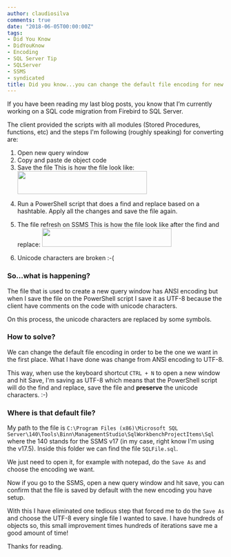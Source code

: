 ```yaml
---
author: claudiosilva
comments: true
date: "2018-06-05T00:00:00Z"
tags:
- Did You Know
- DidYouKnow
- Encoding
- SQL Server Tip
- SQLServer
- SSMS
- syndicated
title: Did you know...you can change the default file encoding for new query on SSMS?
---
```

If you have been reading my last blog posts, you know that I’m currently working on a SQL code migration from Firebird to SQL Server.

The client provided the scripts with all modules (Stored Procedures, functions, etc) and the steps I'm following (roughly speaking) for converting are:

<ol>
<li>Open new query window</li>
<li>Copy and paste de object code</li>
<li>Save the file
This is how the file look like:
<img src="https://claudioessilva.github.io/img/2018/06/savedwithdefaultencoding_ansi1.png?w=300" alt="" width="300" height="53" class="aligncenter size-medium wp-image-1458" /></p></li>
<li><p>Run a PowerShell script that does a find and replace based on a hashtable. Apply all the changes and save the file again.</p></li>
<li><p>The file refresh on SSMS
This is how the file look like after the find and replace:
<img src="https://claudioessilva.github.io/img/2018/06/afterfindreplacepowershellandsaveasutf81.png?w=300" alt="" width="300" height="43" class="aligncenter size-medium wp-image-1457" /></p></li>
<li><p>Unicode characters are broken :-(</p></li>
</ol>

### So...what is happening?

<p>The file that is used to create a new query window has ANSI encoding but when I save the file on the PowerShell script I save it as UTF-8 because the client have comments on the code with unicode characters.

On this process, the unicode characters are replaced by some symbols.

### How to solve?

We can change the default file encoding in order to be the one we want in the first place. What I have done was change from ANSI encoding to UTF-8.

This way, when use the keyboard shortcut `CTRL + N` to open a new window and hit Save, I'm saving as UTF-8 which means that the PowerShell script will do the find and replace, save the file and <strong>preserve</strong> the unicode characters. :-)

### Where is that default file?

My path to the file is `C:\Program Files (x86)\Microsoft SQL Server\140\Tools\Binn\ManagementStudio\SqlWorkbenchProjectItems\Sql` where the 140 stands for the SSMS v17 (in my case, right know I'm using the v17.5).
Inside this folder we can find the file `SQLFile.sql`.

We just need to open it, for example with notepad, do the `Save As` and choose the encoding we want.

Now if you go to the SSMS, open a new query window and hit save, you can confirm that the file is saved by default with the new encoding you have setup.

With this I have eliminated one tedious step that forced me to do the `Save As` and choose the UTF-8 every single file I wanted to save. I have hundreds of objects so, this small improvement times hundreds of iterations save me a good amount of time!

Thanks for reading.
